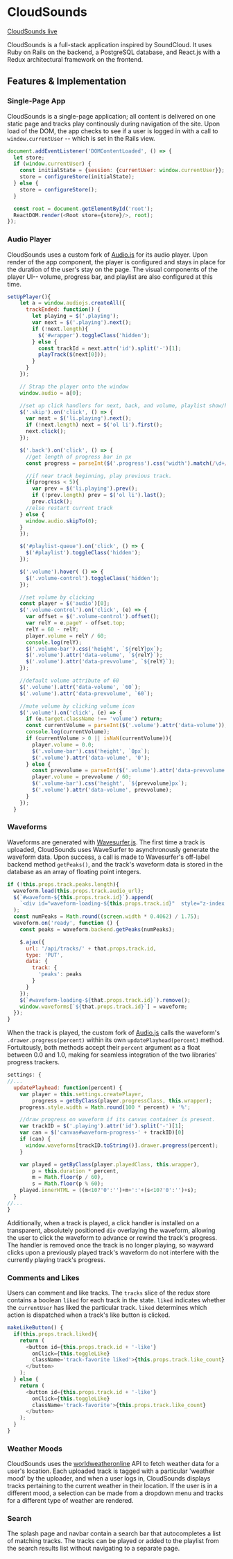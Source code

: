 # CloudSounds

[CloudSounds live][heroku]

[heroku]: https://www.cloudsounds.io

CloudSounds is a full-stack application inspired by SoundCloud. It uses Ruby on Rails on the backend, a PostgreSQL database, and React.js with a Redux architectural framework on the frontend.

## Features & Implementation

### Single-Page App

CloudSounds is a single-page application; all content is delivered on one static page and tracks play continously during navigation of the site. Upon load of the DOM, the app checks to see if a user is logged in with a call to `window.currentUser` -- which is set in the Rails view.

```javascript
document.addEventListener('DOMContentLoaded', () => {
  let store;
  if (window.currentUser) {
    const initialState = {session: {currentUser: window.currentUser}};
    store = configureStore(initialState);
  } else {
    store = configureStore();
  }

  const root = document.getElementById('root');
  ReactDOM.render(<Root store={store}/>, root);
});
```

### Audio Player

CloudSounds uses a custom fork of [Audio.js](https://github.com/kolber/audiojs) for its audio player. Upon render of the app component, the player is configured and stays in place for the duration of the user's stay on the page. The visual components of the player UI-- volume, progress bar, and playlist are also configured at this time.

```javascript
setUpPlayer(){
    let a = window.audiojs.createAll({
      trackEnded: function() {
        let playing = $('.playing');
        var next = $('.playing').next();
        if (!next.length){
          $('#wrapper').toggleClass('hidden');
        } else {
          const trackId = next.attr('id').split('-')[1];
          playTrack($(next[0]));
        }
      }
    });

    // Strap the player onto the window
    window.audio = a[0];

    //set up click handlers for next, back, and volume, playlist show/hide
    $('.skip').on('click', () => {
      var next = $('li.playing').next();
      if (!next.length) next = $('ol li').first();
      next.click();
    });

    $('.back').on('click', () => {
      //get length of progress bar in px
      const progress = parseInt($('.progress').css('width').match(/\d+/g));

      //if near track beginning, play previous track.
      if(progress < 5){
        var prev = $('li.playing').prev();
        if (!prev.length) prev = $('ol li').last();
        prev.click();
      //else restart current track
    } else {
      window.audio.skipTo(0);
    }
    });

    $('#playlist-queue').on('click', () => {
      $('#playlist').toggleClass('hidden');
    });

    $('.volume').hover( () => {
      $('.volume-control').toggleClass('hidden');
    });

    //set volume by clicking
    const player = $('audio')[0];
    $('.volume-control').on('click', (e) => {
      var offset = $('.volume-control').offset();
      var relY = e.pageY - offset.top;
      relY = 60 - relY;
      player.volume = relY / 60;
      console.log(relY);
      $('.volume-bar').css('height', `${relY}px`);
      $('.volume').attr('data-volume', `${relY}`);
      $('.volume').attr('data-prevvolume', `${relY}`);
    });

    //default volume attribute of 60
    $('.volume').attr('data-volume', `60`);
    $('.volume').attr('data-prevvolume', `60`);

    //mute volume by clicking volume icon
    $('.volume').on('click', (e) => {
      if (e.target.className !== 'volume') return;
      const currentVolume = parseInt($('.volume').attr('data-volume'));
      console.log(currentVolume);
      if (currentVolume > 0 || isNaN(currentVolume)){
        player.volume = 0.0;
        $('.volume-bar').css('height', `0px`);
        $('.volume').attr('data-volume', '0');
      } else {
        const prevvolume = parseInt($('.volume').attr('data-prevvolume'));
        player.volume = prevvolume / 60;
        $('.volume-bar').css('height', `${prevvolume}px`);
        $('.volume').attr('data-volume', prevvolume);
      }
    });
  }
```

### Waveforms

Waveforms are generated with [Wavesurfer.js](https://github.com/katspaugh/wavesurfer.js). The first time a track is uploaded, CloudSounds uses WaveSurfer to asynchronously generate the waveform data. Upon success, a call is made to Wavesurfer's off-label backend method ```getPeaks()```, and the track's waveform data is stored in the database as an array of floating point integers.

```javascript
if (!this.props.track.peaks.length){
  waveform.load(this.props.track.audio_url);
  $(`#waveform-${this.props.track.id}`).append(
    `<div id="waveform-loading-${this.props.track.id}"  style="z-index:1; position: absolute; top: 0px; width:${(screen.width * 0.4062)}px; height:45px; display:flex; flex-direction: row; align-items: center;"><h2 style="font-size: 20px;">Loading Waveform</h2><img src='https://res.cloudinary.com/cloud-sounds/image/upload/v1473033713/loading5_kluvdv.gif' height='40px' width='40px'/></div>`
  );
  const numPeaks = Math.round((screen.width * 0.4062) / 1.75);
  waveform.on('ready', function () {
    const peaks = waveform.backend.getPeaks(numPeaks);

    $.ajax({
      url: '/api/tracks/' + that.props.track.id,
      type: 'PUT',
      data: {
        track: {
          'peaks': peaks
        }
      }
    });
    $(`#waveform-loading-${that.props.track.id}`).remove();
    window.waveforms[`${that.props.track.id}`] = waveform;
  });
}
```

When the track is played, the custom fork of [Audio.js](https://github.com/kolber/audiojs) calls the waveform's ```.drawer.progress(percent)``` within its own ```updatePlayhead(percent)``` method. Fortuitously, both methods accept their ```percent``` argument as a float between 0.0 and 1.0, making for seamless integration of the two libraries' progress trackers.

```javascript
settings: {
//...
  updatePlayhead: function(percent) {
    var player = this.settings.createPlayer,
        progress = getByClass(player.progressClass, this.wrapper);
    progress.style.width = Math.round(100 * percent) + '%';

    //draw progress on waveform if its canvas container is present.
    var trackID = $('.playing').attr('id').split('-')[1];
    var can = $('canvas#waveform-progress-' + trackID)[0]
    if (can) {
      window.waveforms[trackID.toString()].drawer.progress(percent);
    }

    var played = getByClass(player.playedClass, this.wrapper),
        p = this.duration * percent,
        m = Math.floor(p / 60),
        s = Math.floor(p % 60);
    played.innerHTML = ((m<10?'0':'')+m+':'+(s<10?'0':'')+s);
  }
//...
}
```   

Additionally, when a track is played, a click handler is installed on a transparent, absolutely positioned ```div``` overlaying the waveform, allowing the user to click the waveform to advance or rewind the track's progress. The handler is removed once the track is no longer playing, so wayward clicks upon a previously played track's waveform do not interfere with the currently playing track's progress.

### Comments and Likes

Users can comment and like tracks. The ```tracks``` slice of the redux store contains a boolean ```liked``` for each track in the state. ```liked``` indicates whether the ```currentUser``` has liked the particular track. ```liked``` determines which action is dispatched when a track's like button is clicked.

```javascript
makeLikeButton() {
  if(this.props.track.liked){
    return (
      <button id={this.props.track.id + '-like'}
        onClick={this.toggleLike}
        className='track-favorite liked'>{this.props.track.like_count}
      </button>
    );
  } else {
    return (
      <button id={this.props.track.id + '-like'}
        onClick={this.toggleLike}
        className='track-favorite'>{this.props.track.like_count}
      </button>
    );
  }
}
```

### Weather Moods

CloudSounds uses the [worldweatheronline](worldweatheronline.com) API to fetch weather data for a user's location. Each uploaded track is tagged with a particular 'weather mood' by the uploader, and when a user logs in, CloudSounds displays tracks pertaining to the current weather in their location. If the user is in a different mood, a selection can be made from a dropdown menu and tracks for a different type of weather are rendered.

### Search

The splash page and navbar contain a search bar that autocompletes a list of matching tracks. The tracks can be played or added to the playlist from the search results list without navigating to a separate page.
